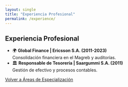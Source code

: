 ```yaml
---
layout: single
title: "Experiencia Profesional"
permalink: /experience/
---
```


<h2>Experiencia Profesional</h2>
<ul class="experience-list">
    <li>🌍 <strong>Global Finance | Ericsson S.A. (2011-2023)</strong><br> Consolidación financiera en el Magreb y auditorías.</li>
    <li>🏛️ <strong>Responsable de Tesorería | Saargummi S.A. (2011)</strong><br> Gestión de efectivo y procesos contables.</li>
</ul>

<p><a href="/specialization/" class="btn-secondary">Volver a Áreas de Especialización</a></p>
